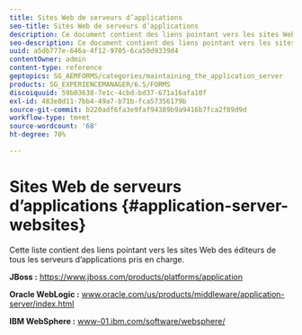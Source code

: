 ```yaml
---
title: Sites Web de serveurs d’applications
seo-title: Sites Web de serveurs d’applications
description: Ce document contient des liens pointant vers les sites Web des éditeurs de tous les serveurs d’applications pris en charge.
seo-description: Ce document contient des liens pointant vers les sites Web des éditeurs de tous les serveurs d’applications pris en charge.
uuid: a5db777e-646a-4f12-9705-6ca50d9339d4
contentOwner: admin
content-type: reference
geptopics: SG_AEMFORMS/categories/maintaining_the_application_server
products: SG_EXPERIENCEMANAGER/6.5/FORMS
discoiquuid: 59b03638-7e1c-4cbd-bd37-671a16afa10f
exl-id: 483e8d11-7bb4-49a7-b71b-fca57356179b
source-git-commit: b220adf6fa3e9faf94389b9a9416b7fca2f89d9d
workflow-type: tm+mt
source-wordcount: '68'
ht-degree: 70%

---
```


# Sites Web de serveurs d’applications {#application-server-websites}

Cette liste contient des liens pointant vers les sites Web des éditeurs de tous les serveurs d’applications pris en charge.

**JBoss :** https://www.jboss.com/products/platforms/application

**Oracle WebLogic :** www.oracle.com/us/products/middleware/application-server/index.html

**IBM WebSphere :** www-01.ibm.com/software/websphere/
